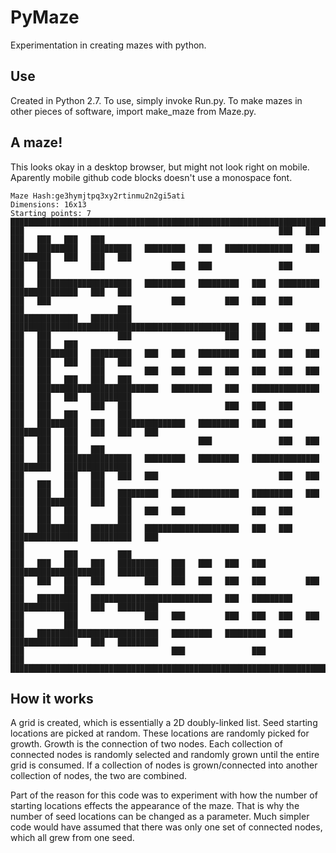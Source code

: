 # PyMaze
Experimentation in creating mazes with python.

## Use
Created in Python 2.7. To use, simply invoke Run.py. To make mazes in other pieces of software, import make_maze from Maze.py.

## A maze!
This looks okay in a desktop browser, but might not look right on mobile. Aparently mobile github code blocks doesn't use a monospace font.
```
Maze Hash:ge3hymjtpq3xy2rtinmu2n2gi5ati
Dimensions: 16x13
Starting points: 7
███████████████████████████████████████████████████████████████████████████████████████████████████
███                                                         ███   ███         ███   ███   ███   ███
███   █████████   █████████   █████████   ███   ███████████████   ███   █████████   ███   ███   ███
███   ███         ███               ███   ███               ███                           ███   ███
███   █████████████████████   █████████   █████████   ███   █████████   ███████████████   ███   ███
███   ███                           ███         ███   ███   ███         ███                     ███
███████████████   █████████   ███████████████████████████████████████████████████   ███   ███   ███
███   ███               ███                     ███   ███                           ███   ███   ███
███   █████████   █████████   ███   ███   █████████   ███   ███   ███   ███   ███   ███   ███   ███
███   ███         ███         ███   ███   ███   ███   ███   ███   ███   ███   ███   ███   ███   ███
███   ███████████████████████████   █████████   ███   ███████████████   ███   ███   ███   █████████
███   ███         ███   ███                     ███   ███   ███         ███   ███   ███         ███
███   █████████   ███   ███████████████   █████████   ███   ███   █████████   ███   ███   ███   ███
███   ███   ███                           ███               ███   ███         ███   ███   ███   ███
███   ███   ███████████████   █████████   █████████   ███████████████   █████████   ███████████████
███         ███   ███   ███   ███                           ███   ███         ███   ███   ███   ███
███   ███   ███   ███   █████████   ███████████████   █████████   ███   ███   █████████   ███   ███
███   ███   ███         ███   ███   ███               ███   ███         ███   ███   ███         ███
███   █████████   █████████   █████████████████████   ███   ███   ███████████████   █████████   ███
███                                                                     ███         ███         ███
███   ███   ███   ███   █████████   ███   ███   ███   ███   █████████████████████   █████████   ███
███   ███   ███   ███         ███   ███   ███   ███   ███         ███               ███         ███
███   █████████   ███████████████████████████   ███   █████████   ███████████████   ███   █████████
███         ███               ███   ███         ███   ███   ███   ███               ███         ███
███   ███████████████████████████   █████████   █████████   ███   ███████████████   ███   █████████
███                                 ███               ███                                       ███
███████████████████████████████████████████████████████████████████████████████████████████████████
```

## How it works
A grid is created, which is essentially a 2D doubly-linked list. Seed starting locations are picked at random. These locations are randomly picked for growth. Growth is the connection of two nodes. Each collection of connected nodes is randomly selected and randomly grown until the entire grid is consumed. If a collection of nodes is grown/connected into another collection of nodes, the two are combined.

Part of the reason for this code was to experiment with how the number of starting locations effects the appearance of the maze. That is why the number of seed locations can be changed as a parameter. Much simpler code would have assumed that there was only one set of connected nodes, which all grew from one seed.
